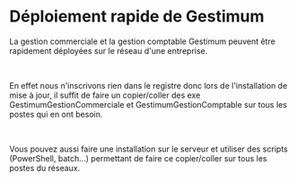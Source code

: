 # Déploiement rapide de Gestimum

La gestion commerciale et la gestion comptable Gestimum peuvent être 
 rapidement déployées sur le réseau d'une entreprise.


 


En effet nous n'inscrivons rien dans le registre donc lors de l'installation 
 de mise à jour, il suffit de faire un copier/coller des exe GestimumGestionCommerciale 
 et GestimumGestionComptable sur tous les postes qui en ont besoin.


 


Vous pouvez aussi faire une installation sur le serveur et utiliser 
 des scripts (PowerShell, batch...) permettant de faire ce copier/coller 
 sur tous les postes du réseaux.


